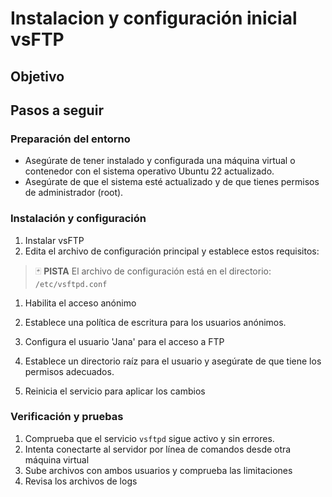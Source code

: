 # Instalacion y configuración inicial vsFTP

## Objetivo



## Pasos a seguir

### Preparación del entorno

- Asegúrate de tener instalado y configurada una máquina virtual o contenedor con el sistema operativo Ubuntu 22 actualizado.
- Asegúrate de que el sistema esté actualizado y de que tienes permisos de administrador (root).

### Instalación y configuración

1. Instalar vsFTP
2. Edita el archivo de configuración principal y establece estos requisitos:

> :black_joker: **PISTA**
> El archivo de configuración está en el directorio: `/etc/vsftpd.conf`
   
   1. Habilita el acceso anónimo
   2. Establece una política de escritura para los usuarios anónimos.

3. Configura el usuario 'Jana' para el acceso a FTP
4. Establece un directorio raíz para el usuario y asegúrate de que tiene los permisos adecuados.
5. Reinicia el servicio para aplicar los cambios

### Verificación y pruebas

1. Comprueba que el servicio ``vsftpd`` sigue activo y sin errores.
2. Intenta conectarte al servidor por línea de comandos desde otra máquina virtual
3. Sube archivos con ambos usuarios y comprueba las limitaciones
4. Revisa los archivos de logs